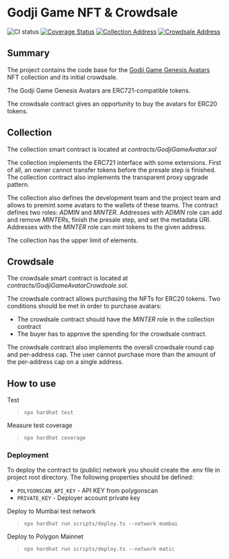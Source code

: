 # Godji Game NFT & Crowdsale

![CI status](https://github.com/nkrivenko/eosio-proxy-service/actions/workflows/pipeline.yml/badge.svg)
[![Coverage Status](https://coveralls.io/repos/github/nkrivenko/godji-nft-collection/badge.svg?branch=master)](https://coveralls.io/github/nkrivenko/godji-nft-collection?branch=master)
[![Collection Address](https://badgen.net/badge/Collection%20Address/0xf3c959830be64aaa6b0010687e7c8eb1f906fc60/blue)](https://opensea.io/collection/godji-game-genesis-avatars)
[![Crowdsale Address](https://badgen.net/badge/Crowdsale%20Address/0xb8a5bf69Afb311c4399AECB6419f9288D35d2595/blue)](https://polygonscan.com/address/0xb8a5bf69afb311c4399aecb6419f9288d35d2595#code)


## Summary

The project contains the code base for the [Godji Game Genesis Avatars](https://opensea.io/collection/godji-game-genesis-avatars) NFT collection and its initial crowdsale.

The Godji Game Genesis Avatars are ERC721-compatible tokens.

The crowdsale contract gives an opportunity to buy the avatars for ERC20 tokens.

## Collection

The collection smart contract is located at *contracts/GodjiGameAvatar.sol*

The collection implements the ERC721 interface with some extensions. First of all, an owner cannot transfer tokens before the presale step is finished. The collection contract also implements the transparent proxy upgrade pattern.

The collection also defines the development team and the project team and allows to premint some avatars to the wallets of these teams. The contract defines two roles: *ADMIN* and *MINTER*. Addresses with *ADMIN* role can add and remove *MINTER*s, finish the presale step, and set the metadata URI. Addresses with the *MINTER* role can mint tokens to the given address.

The collection has the upper limit of elements.

## Crowdsale

The crowdsale smart contract is located at *contracts/GodjiGameAvatarCrowdsale.sol*.

The crowdsale contract allows purchasing the NFTs for ERC20 tokens. Two conditions should be met in order to purchase avatars:

- The crowdsale contract should have the *MINTER* role in the collection contract
- The buyer has to approve the spending for the crowdsale contract.

The crowdsale contract also implements the overall crowdsale round cap and per-address cap. The user cannot purchase more than the amount of the per-address cap on a single address.

## How to use

Test
> `npx hardhat test`

Measure test coverage
> `npx hardhat coverage`

### Deployment

To deploy the contract to (public) network you should create the .env file in project root directory. The following properties should be defined:
- `POLYGONSCAN_API_KEY` - API KEY from polygonscan
- `PRIVATE_KEY` - Deployer account private key

Deploy to Mumbai test network
> `npx hardhat run scripts/deploy.ts --network mumbai`

Deploy to Polygon Mainnet
> `npx hardhat run scripts/deploy.ts --network matic`
